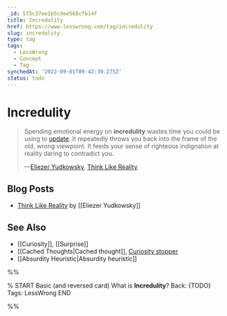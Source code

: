 ```yaml
---
_id: 5f5c37ee1b5cdee568cfb14f
title: Incredulity
href: https://www.lesswrong.com/tag/incredulity
slug: incredulity
type: tag
tags:
  - LessWrong
  - Concept
  - Tag
synchedAt: '2022-09-01T09:42:39.275Z'
status: todo
---
```


# Incredulity

> Spending emotional energy on **incredulity** wastes time you could be using to [update](https://wiki.lesswrong.com/wiki/Update). It repeatedly throws you back into the frame of the old, wrong viewpoint. It feeds your sense of righteous indignation at reality daring to contradict you.
>
> —[Eliezer Yudkowsky](https://wiki.lesswrong.com/wiki/Eliezer_Yudkowsky), [Think Like Reality](http://lesswrong.com/lw/hs/think_like_reality/)

## Blog Posts

- [Think Like Reality](http://lesswrong.com/lw/hs/think_like_reality/) by [[Eliezer Yudkowsky]]

## See Also

- [[Curiosity]], [[Surprise]]
- [[Cached Thoughts|Cached thought]], [Curiosity stopper](https://wiki.lesswrong.com/wiki/Curiosity_stopper)
- [[Absurdity Heuristic|Absurdity heuristic]]


%%

% START
Basic (and reversed card)
What is **Incredulity**?
Back: {TODO}
Tags: LessWrong
END

%%
	
